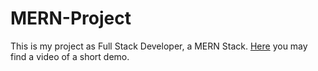 # MERN-Project
This is my project as Full Stack Developer, a MERN Stack.
[Here](https://www.youtube.com/watch?v=dRBnxW-JCW4) you may find a video of a short demo.
